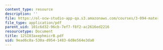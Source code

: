 ```yaml
---
content_type: resource
description: ''
file: https://ol-ocw-studio-app-qa.s3.amazonaws.com/courses/3-094-materials-in-human-experience-spring-2004/9ead6c8a530ad95414836d8e564e3da0_12SI03axephmicrB.pdf
file_type: application/pdf
parent_uid: 101c6d32-96cb-7ef7-f8f2-ac2616ed2216
resourcetype: Document
title: 12SI03axephmicrB.pdf
uid: 9ead6c8a-530a-d954-1483-6d8e564e3da0
---
```

